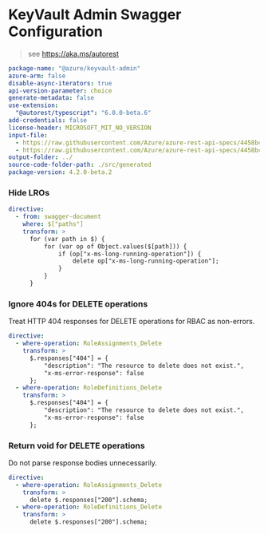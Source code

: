 # KeyVault Admin Swagger Configuration

> see https://aka.ms/autorest

```yaml
package-name: "@azure/keyvault-admin"
azure-arm: false
disable-async-iterators: true
api-version-parameter: choice
generate-metadata: false
use-extension:
  "@autorest/typescript": "6.0.0-beta.6"
add-credentials: false
license-header: MICROSOFT_MIT_NO_VERSION
input-file:
  - https://raw.githubusercontent.com/Azure/azure-rest-api-specs/4458bc6ef2a6394ee6e2af57e91fb16aa59a30ae/specification/keyvault/data-plane/Microsoft.KeyVault/stable/7.3/rbac.json
  - https://raw.githubusercontent.com/Azure/azure-rest-api-specs/4458bc6ef2a6394ee6e2af57e91fb16aa59a30ae/specification/keyvault/data-plane/Microsoft.KeyVault/stable/7.3/backuprestore.json
output-folder: ../
source-code-folder-path: ./src/generated
package-version: 4.2.0-beta.2
```

### Hide LROs

```yaml
directive:
  - from: swagger-document
    where: $["paths"]
    transform: >
      for (var path in $) {
          for (var op of Object.values($[path])) {
              if (op["x-ms-long-running-operation"]) {
                  delete op["x-ms-long-running-operation"];
              }
          }
      }
```

### Ignore 404s for DELETE operations

Treat HTTP 404 responses for DELETE operations for RBAC as non-errors.

```yaml
directive:
  - where-operation: RoleAssignments_Delete
    transform: >
      $.responses["404"] = {
          "description": "The resource to delete does not exist.",
          "x-ms-error-response": false
      };
  - where-operation: RoleDefinitions_Delete
    transform: >
      $.responses["404"] = {
          "description": "The resource to delete does not exist.",
          "x-ms-error-response": false
      };
```

### Return void for DELETE operations

Do not parse response bodies unnecessarily.

```yaml
directive:
  - where-operation: RoleAssignments_Delete
    transform: >
      delete $.responses["200"].schema;
  - where-operation: RoleDefinitions_Delete
    transform: >
      delete $.responses["200"].schema;
```
